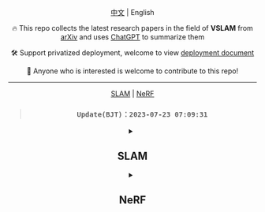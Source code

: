 <div align="center">

[中文](./README_ZH.md) | English

🔥 This repo collects the latest research papers in the field of **VSLAM** from [arXiv](https://arxiv.org/) and uses [ChatGPT](https://chat.openai.com) to summarize them

🛠️ Support privatized deployment, welcome to view [deployment document](./DEPLOY.md#deploy)

🤗 Anyone who is interested is welcome to contribute to this repo! 

---

[SLAM](#SLAM) | [NeRF](#NeRF)

> ### `Update(BJT)：2023-07-23 07:09:31`

<details><summary>

## **SLAM**

</summary>

| Publish Date | Title | Summary |
|:-:|:-:|:-:|
|2023-06-07|[Towards Decentralized Heterogeneous Multi-Robot SLAM and Target Tracking](http://arxiv.org/pdf/2306.04570.pdf)|This paper proposes a decentralized heterogeneous multi-robot SLAM and target tracking system that enables collaboration between robots with different capabilities and estimation algorithms. The system leverages factor graphs to efficiently share information and fuse overlapping probability density functions. The approach focuses on multi-robot SLAM and tracking, allowing robots to use different local landmark, dense, or metric-semantic SLAM algorithms.|
|2023-05-05|[Multi S-graphs: A Collaborative Semantic SLAM architecture](http://arxiv.org/pdf/2305.03441.pdf)|Multi S-graphs is a collaborative semantic SLAM architecture that uses high-level semantic information to improve loop closure procedures and overall precision of SLAM algorithms. It minimizes information exchange between robots and demonstrates promising results in map generation tasks. Code: Not provided|
|2023-03-10|[Mobile Robot Control and Autonomy Through Collaborative Simulation Twin](http://arxiv.org/pdf/2303.06172.pdf)|This paper introduces a collaborative Simulation Twin (ST) strategy for control and autonomy on resource-constrained mobile robots. ST divides the robot system into a cyber and physical space to implement autonomous navigation through an SLAM-based path planning algorithm. The physical robot tracks the simulated twin’s velocity and communicates feedback generated through interaction with its environment. The proposed approach shows practicality and provides performance improvements compared to typical remote computing and digital twin approaches. Code: Not provided|

</details>
<details><summary>

## **NeRF**

</summary>

| Publish Date | Title | Summary |
|:-:|:-:|:-:|
|2023-05-03|[Combining HoloLens with Instant-NeRFs: Advanced Real-Time 3D Mobile Mapping](http://arxiv.org/pdf/2304.14301.pdf)|This work combines a Microsoft HoloLens 2 with Instant-NeRFs to achieve real-time 3D reconstruction from RGB camera images. The HoloLens acts as a multisensor platform for SLAM-based camera-pose determination, while a high-performance PC is responsible for training and 3D reconstruction. With a specialized inference algorithm, five million scene points can be extracted within 1 second, outperforming grid point sampling with NeRFs by multiple orders of magnitude. The proposed method represents a significant advancement in mobile mapping setup. Code: https://github.com/ivalab/Instant-NeRFs|
|2023-04-18|[SurfelNeRF: Neural Surfel Radiance Fields for Online Photorealistic Reconstruction of Indoor Scenes](http://arxiv.org/pdf/2304.08971.pdf)|SurfelNeRF is a neural surfel radiance field method that combines explicit geometric representation with NeRF rendering to achieve efficient online reconstruction and high-quality rendering of large-scale indoor scenes. SurfelNeRF employs a flexible and scalable neural surfel representation to store geometric attributes and extracted appearance features, and uses a differentiable rasterization scheme for efficient rendering. Experimental results show that SurfelNeRF achieves state-of-the-art performance on ScanNet. Code: https://github.com/sxyu/SurfelNeRF|

</details>
</div>